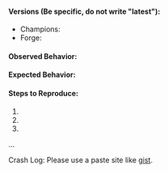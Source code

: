 <!--
#### Notice
Please reproduce all issues without any other unnecessary mods before submitting.

If you are making a suggestion, delete this template.
-->
#### Versions (Be specific, do not write "latest"):
* Champions:
* Forge:

#### Observed Behavior:

#### Expected Behavior:

#### Steps to Reproduce:
1.
2.
3.
...

Crash Log: Please use a paste site like [gist](https://gist.github.com/).